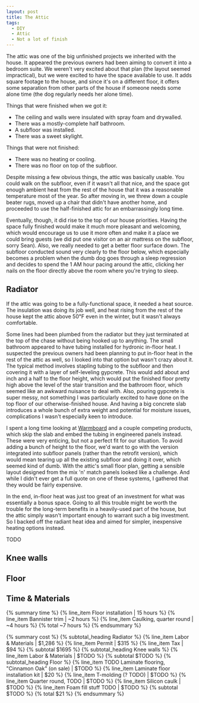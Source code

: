 ```yaml
---
layout: post
title: The Attic
tags:
  - DIY
  - Attic
  - Not a lot of finish
---
```


The attic was one of the big unfinished projects we inherited with the house.
It appeared the previous owners had been aiming to convert it into a bedroom suite.
We weren't very excited about that plan (the layout seemed impractical), but we were excited to have the space available to use.
It adds square footage to the house, and since it's on a different floor, it offers some separation from other parts of the house if someone needs some alone time (the dog regularly needs her alone time).

Things that were finished when we got it:

 * The ceiling and walls were insulated with spray foam and drywalled.
 * There was a mostly-complete half bathroom.
 * A subfloor was installed.
 * There was a sweet skylight.

Things that were not finished:

 * There was no heating or cooling.
 * There was no floor on top of the subfloor.

Despite missing a few obvious things, the attic was basically usable.
You could walk on the subfloor, even if it wasn't all that nice, and the space got enough ambient heat from the rest of the house that it was a reasonable temperature most of the year.
So after moving in, we threw down a couple beater rugs, moved up a chair that didn't have another home, and proceeded to use the half-finished attic for an embarrassingly long time.

Eventually, though, it did rise to the top of our house priorities.
Having the space fully finished would make it much more pleasant and welcoming, which would encourage us to use it more often and make it a place we could bring guests (we did put one visitor on an air mattress on the subfloor, sorry Sean).
Also, we really needed to get a better floor surface down.
The subfloor conducted sound very clearly to the floor below, which especially becomes a problem when the dumb dog goes through a sleep regression and decides to spend the 1 AM hour pacing around the attic, clicking her nails on the floor directly above the room where you're trying to sleep.

## Radiator ##

If the attic was going to be a fully-functional space, it needed a heat source.
The insulation was doing its job well, and heat rising from the rest of the house kept the attic above 50℉ even in the winter, but it wasn't always comfortable.

Some lines had been plumbed from the radiator but they just terminated at the top of the chase without being hooked up to anything.
The small bathroom appeared to have tubing installed for hydronic in-floor heat.
I suspected the previous owners had been planning to put in-floor heat in the rest of the attic as well, so I looked into that option but wasn't crazy about it.
The typical method involves stapling tubing to the subfloor and then covering it with a layer of self-leveling gypcrete.
This would add about and inch and a half to the floor height, which would put the finished floor pretty high above the level of the stair transition and the bathroom floor, which seemed like an awkward nuisance to deal with.
Also, pouring gypcrete is super messy, not something I was particularly excited to have done on the top floor of our otherwise-finished house.
And having a big concrete slab introduces a whole bunch of extra weight and potential for moisture issues, complications I wasn't especially keen to introduce.

I spent a long time looking at [Warmboard](https://www.warmboard.com/warmboard-s) and a couple competing products, which skip the slab and embed the tubing in engineered panels instead.
These were very enticing, but not a perfect fit for our situation.
To avoid adding a bunch of height to the floor, we'd want to go with the version integrated into subfloor panels (rather than the retrofit version), which would mean tearing up all the existing subfloor and doing it over, which seemed kind of dumb.
With the attic's small floor plan, getting a sensible layout designed from the mix 'n' match panels looked like a challenge.
And while I didn't ever get a full quote on one of these systems, I gathered that they would be fairly expensive.

In the end, in-floor heat was just too great of an investment for what was essentially a bonus space.
Going to all this trouble might be worth the trouble for the long-term benefits in a heavily-used part of the house, but the attic simply wasn't important enough to warrant such a big investment.
So I backed off the radiant heat idea and aimed for simpler, inexpensive heating options instead.

TODO

## Knee walls ##

## Floor ##

## Time & Materials ##

{% summary time %}
{% line_item Floor installation | 15 hours %}
{% line_item Bannister trim | ~2 hours %}
{% line_item Caulking, quarter round | ~4 hours %}
{% total ~7 hours %}
{% endsummary %}

{% summary cost %}
{% subtotal_heading Radiator %}
{% line_item Labor & Materials | $1,286 %}
{% line_item Permit | $315 %}
{% line_item Tax | $94 %}
{% subtotal $1695 %}
{% subtotal_heading Knee walls %}
{% line_item Labor & Materials | $TODO %}
{% subtotal $TODO %}
{% subtotal_heading Floor %}
{% line_item TODO Laminate flooring, "Cinnamon Oak" (on sale) | $TODO %}
{% line_item Laminate floor installation kit | $20 %}
{% line_item T-molding (? TODO) | $TODO %}
{% line_item Quarter round, TODO | $TODO %}
{% line_item Silicon caulk | $TODO %}
{% line_item Foam fill stuff TODO | $TODO %}
{% subtotal $TODO %}
{% total $21 %}
{% endsummary %}
